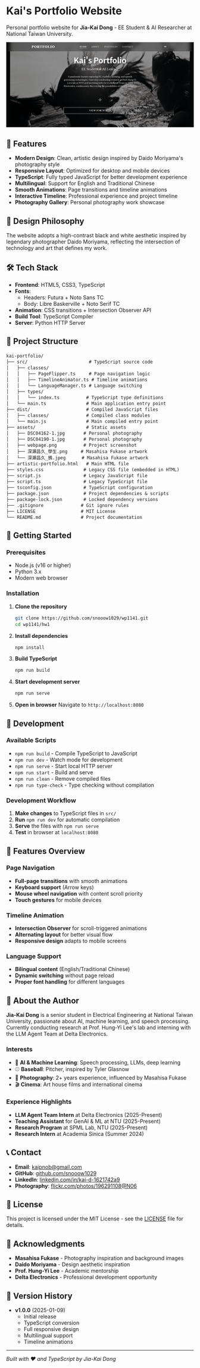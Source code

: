 # Kai's Portfolio Website

Personal portfolio website for **Jia-Kai Dong** - EE Student & AI Researcher at National Taiwan University.

![Portfolio Screenshot](./assets/webpage.png)

## 🚀 Features

- **Modern Design**: Clean, artistic design inspired by Daido Moriyama's photography style
- **Responsive Layout**: Optimized for desktop and mobile devices
- **TypeScript**: Fully typed JavaScript for better development experience
- **Multilingual**: Support for English and Traditional Chinese
- **Smooth Animations**: Page transitions and timeline animations
- **Interactive Timeline**: Professional experience and project timeline
- **Photography Gallery**: Personal photography work showcase

## 🎨 Design Philosophy

The website adopts a high-contrast black and white aesthetic inspired by legendary photographer Daido Moriyama, reflecting the intersection of technology and art that defines my work.

## 🛠 Tech Stack

- **Frontend**: HTML5, CSS3, TypeScript
- **Fonts**: 
  - Headers: Futura + Noto Sans TC
  - Body: Libre Baskerville + Noto Serif TC
- **Animation**: CSS transitions + Intersection Observer API
- **Build Tool**: TypeScript Compiler
- **Server**: Python HTTP Server

## 📁 Project Structure

```
kai-portfolio/
├── src/                       # TypeScript source code
│   ├── classes/
│   │   ├── PageFlipper.ts     # Page navigation logic
│   │   ├── TimelineAnimator.ts # Timeline animations
│   │   └── LanguageManager.ts # Language switching
│   ├── types/
│   │   └── index.ts          # TypeScript type definitions
│   └── main.ts               # Main application entry point
├── dist/                     # Compiled JavaScript files
│   ├── classes/              # Compiled class modules
│   └── main.js               # Main compiled entry point
├── assets/                   # Static assets
│   ├── DSC04162-1.jpg       # Personal photography
│   ├── DSC04190-1.jpg       # Personal photography  
│   ├── webpage.png          # Project screenshot
│   ├── 深瀨昌久_學生.png     # Masahisa Fukase artwork
│   └── 深瀨昌久_鴉.jpeg      # Masahisa Fukase artwork
├── artistic-portfolio.html   # Main HTML file
├── styles.css               # Legacy CSS file (embedded in HTML)
├── script.js                # Legacy JavaScript file
├── script.ts                # Legacy TypeScript file
├── tsconfig.json            # TypeScript configuration
├── package.json             # Project dependencies & scripts
├── package-lock.json        # Locked dependency versions
├── .gitignore              # Git ignore rules
├── LICENSE                 # MIT License
└── README.md               # Project documentation
```

## 🚀 Getting Started

### Prerequisites

- Node.js (v16 or higher)
- Python 3.x
- Modern web browser

### Installation

1. **Clone the repository**
   ```bash
   git clone https://github.com/snooow1029/wp1141.git
   cd wp1141/hw1
   ```

2. **Install dependencies**
   ```bash
   npm install
   ```

3. **Build TypeScript**
   ```bash
   npm run build
   ```

4. **Start development server**
   ```bash
   npm run serve
   ```

5. **Open in browser**
   Navigate to `http://localhost:8080`

## 🔧 Development

### Available Scripts

- `npm run build` - Compile TypeScript to JavaScript
- `npm run dev` - Watch mode for development
- `npm run serve` - Start local HTTP server
- `npm run start` - Build and serve
- `npm run clean` - Remove compiled files
- `npm run type-check` - Type checking without compilation

### Development Workflow

1. **Make changes** to TypeScript files in `src/`
2. **Run** `npm run dev` for automatic compilation
3. **Serve** the files with `npm run serve`
4. **Test** in browser at `localhost:8080`

## 📱 Features Overview

### Page Navigation
- **Full-page transitions** with smooth animations
- **Keyboard support** (Arrow keys)
- **Mouse wheel navigation** with content scroll priority
- **Touch gestures** for mobile devices

### Timeline Animation
- **Intersection Observer** for scroll-triggered animations
- **Alternating layout** for better visual flow
- **Responsive design** adapts to mobile screens

### Language Support
- **Bilingual content** (English/Traditional Chinese)
- **Dynamic switching** without page reload
- **Proper font handling** for different languages

## 🎯 About the Author

**Jia-Kai Dong** is a senior student in Electrical Engineering at National Taiwan University, passionate about AI, machine learning, and speech processing. Currently conducting research at Prof. Hung-Yi Lee's lab and interning with the LLM Agent Team at Delta Electronics.

### Interests
- 🤖 **AI & Machine Learning**: Speech processing, LLMs, deep learning
- ⚾ **Baseball**: Pitcher, inspired by Tyler Glasnow
- 📸 **Photography**: 2+ years experience, influenced by Masahisa Fukase
- 🎬 **Cinema**: Art house films and international cinema

### Experience Highlights
- **LLM Agent Team Intern** at Delta Electronics (2025-Present)
- **Teaching Assistant** for GenAI & ML at NTU (2025-Present)
- **Research Program** at SPML Lab, NTU (2025-Present)
- **Research Intern** at Academia Sinica (Summer 2024)

## 📞 Contact

- **Email**: [kaipnob@gmail.com](mailto:kaipnob@gmail.com)
- **GitHub**: [github.com/snooow1029](https://github.com/snooow1029)
- **LinkedIn**: [linkedin.com/in/kai-d-1621742a9](https://www.linkedin.com/in/kai-d-1621742a9/)
- **Photography**: [flickr.com/photos/196291108@N06](https://www.flickr.com/photos/196291108@N06/)

## 📄 License

This project is licensed under the MIT License - see the [LICENSE](LICENSE) file for details.

## 🙏 Acknowledgments

- **Masahisa Fukase** - Photography inspiration and background images
- **Daido Moriyama** - Design aesthetic inspiration
- **Prof. Hung-Yi Lee** - Academic mentorship
- **Delta Electronics** - Professional development opportunity

## 🔄 Version History

- **v1.0.0** (2025-01-09)
  - Initial release
  - TypeScript conversion
  - Full responsive design
  - Multilingual support
  - Timeline animations

---

*Built with ❤️ and TypeScript by Jia-Kai Dong*
